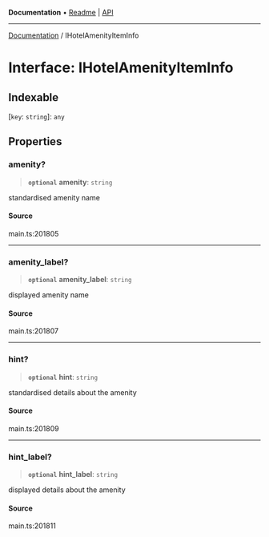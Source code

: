 **Documentation** • [Readme](../README.md) \| [API](../globals.md)

***

[Documentation](../README.md) / IHotelAmenityItemInfo

# Interface: IHotelAmenityItemInfo

## Indexable

 \[`key`: `string`\]: `any`

## Properties

### amenity?

> **`optional`** **amenity**: `string`

standardised amenity name

#### Source

main.ts:201805

***

### amenity\_label?

> **`optional`** **amenity\_label**: `string`

displayed amenity name

#### Source

main.ts:201807

***

### hint?

> **`optional`** **hint**: `string`

standardised details about the amenity

#### Source

main.ts:201809

***

### hint\_label?

> **`optional`** **hint\_label**: `string`

displayed details about the amenity

#### Source

main.ts:201811
